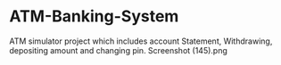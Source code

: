 # ATM-Banking-System
 ATM simulator project which includes account Statement, Withdrawing, depositing amount and changing pin.
Screenshot (145).png
